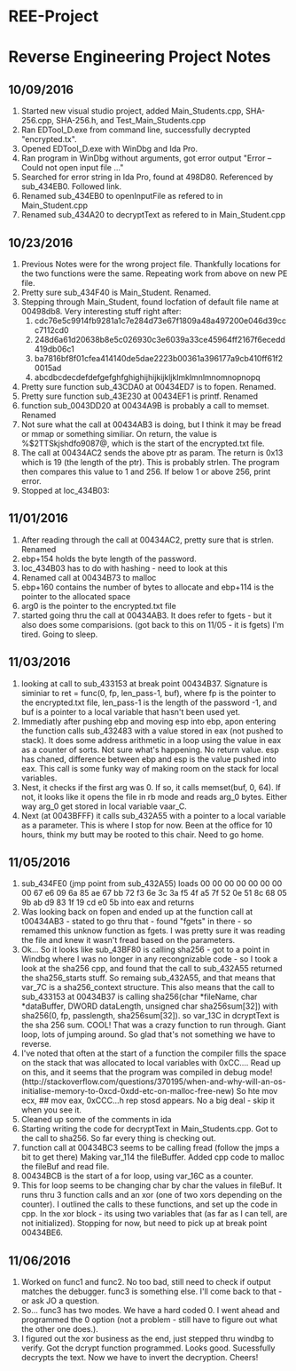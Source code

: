 # REE-Project
<h1>Reverse Engineering Project Notes</h1>

<h2>10/09/2016</h2>
<ol>
	<li>Started new visual studio project, added Main_Students.cpp, SHA-256.cpp, SHA-256.h, and Test_Main_Students.cpp</li>
	<li>Ran EDTool_D.exe from command line, successfully decrypted "encrypted.tx".</li>
	<li>Opened EDTool_D.exe with WinDbg and Ida Pro.</li>
	<li>Ran program in WinDbg without arguments, got error output "Error – Could not open input file ..."</li>
	<li>Searched for error string in Ida Pro, found at 498D80.  Referenced by sub_434EB0.  Followed link.</li>
	<li>Renamed sub_434EB0 to openInputFile as refered to in Main_Student.cpp</li>
	<li>Renamed sub_434A20 to decryptText as refered to in Main_Student.cpp</li>
</ol>

<h2> 10/23/2016</h2>
<ol>
	<li> Previous Notes were for the wrong project file.  Thankfully locations for the two functions were the same. Repeating work from above on new PE file.</li>
	<li> Pretty sure sub_434F40 is  Main_Student.  Renamed. </li>
	<li> Stepping through  Main_Student, found locfation of default file name at 00498db8.  Very interesting stuff right after:
		<ol>
			<li>cdc76e5c9914fb9281a1c7e284d73e67f1809a48a497200e046d39ccc7112cd0</li>
			<li>248d6a61d20638b8e5c026930c3e6039a33ce45964ff2167f6ecedd419db06c1</li>
			<li>ba7816bf8f01cfea414140de5dae2223b00361a396177a9cb410ff61f20015ad</li>
			<li>abcdbcdecdefdefgefghfghighijhijkijkljklmklmnlmnomnopnopq</li>
		</ol>
	</li>
	<li> Pretty sure function sub_43CDA0 at 00434ED7 is to fopen. Renamed. </li>
	<li> Pretty sure function sub_43E230 at 00434EF1 is printf.  Renamed</li>
	<li> function sub_0043DD20 at 00434A9B is probably a call to memset. Renamed </li>
	<li> Not sure what the call at 00434AB3 is doing, but I think it may be fread or mmap or something similiar.  On return, the value is %$2TTSkjshdfo9087@, which is the start of the encrypted.txt file.</li>
	<li> The call at 00434AC2 sends the above ptr as param.  The return is 0x13 which is 19 (the length of the ptr). This is probably strlen.  The program then compares this value to 1 and 256.  If below 1 or above 256, print error.</li>
	<li> Stopped at loc_434B03: </li>
</ol>
<h2> 11/01/2016</h2>
<ol>
<li> After reading through the call at 00434AC2, pretty sure that is strlen.  Renamed </li>
<li> ebp+154 holds the byte length of the password.</li>
<li> loc_434B03 has to do with hashing - need to look at this</li>
<li> Renamed call at 00434B73 to malloc</li>
<li> ebp+160 contains the number of bytes to allocate and ebp+114 is the pointer to the allocated space </li>
<li> arg0 is the pointer to the encrypted.txt file</li>
<li> started going thru the call at 00434AB3.  It does refer to fgets - but it also does some comparisions. (got back to this on 11/05 - it is fgets)  I'm tired.  Going to sleep.</li>
</ol>
<h2> 11/03/2016</h2>
<ol>
<li>looking at call to sub_433153 at break point 00434B37.  Signature is siminiar to ret = func(0, fp, len_pass-1, buf), where fp is the pointer to the encrypted.txt file, len_pass-1 is the length of the password -1, and buf is a pointer to a local variable that hasn't been used yet.  </li>
<li>Immediatly after pushing ebp and moving esp into ebp, apon entering the function calls sub_432483 with a value stored in eax (not pushed to stack).  It does some address arithmetic in a loop using the value in eax as a counter of sorts.  Not sure what's happening.  No return value.  esp has chaned, difference between ebp and esp is the value pushed into eax.  This call is some funky way of making room on the stack for local variables.</li>
<li> Nest, it checks if the first arg was 0.  If so, it calls memset(buf, 0, 64).  If not, it looks like it opens the file in rb mode and reads arg_0 bytes.  Either way arg_0 get stored in local variable vaar_C. </li>
<li> Next (at 0043BFFF) it calls sub_432A55 with a pointer to a local variable as a parameter.  This is where I stop for now.  Been at the office for 10 hours, think my butt may be rooted to this chair. Need to go home.</li>
</ol>
<h2> 11/05/2016</h2>
<ol>
<li>sub_434FE0 (jmp point from sub_432A55) loads 00 00 00 00 00 00 00 00 67 e6 09 6a 85 ae 67 bb 72 f3 6e 3c 3a f5 4f a5 7f 52 0e 51 8c 68 05 9b ab d9 83 1f 19 cd e0 5b  into eax and returns</li>
<li>Was looking back on fopen and ended up at the function call at t00434AB3 - stated to go  thru that - found "fgets" in there - so remamed this unknow function as fgets.  I was pretty sure it was reading the file and knew it wasn't fread based on  the parameters.</li>
<li>Ok... So it looks like sub_43BF80 is calling sha256 - got to a point in Windbg where I was no longer in any recongnizable code - so I took a look at the sha256 cpp, and found that the call to sub_432A55 returned the sha256_starts stuff.  So remaing sub_432A55, and that means that var_7C is a sha256_context structure.  This also means that the call to sub_433153 at 00434B37 is calling sha256(char *fileName, char *dataBuffer, DWORD dataLength, unsigned char sha256sum[32]) with sha256(0, fp, passlength, sha256sum[32]).  so var_13C in dcryptText is the sha 256 sum. COOL! That was a crazy function to run through.  Giant loop, lots of jumping around.  So glad that's not something we have to reverse.</li>
<li>I've noted that often at the start of a function the compiler fills the space on the stack that was allocated to local variables with 0xCC....  Read up on this, and it seems that the program was compiled in debug mode! (http://stackoverflow.com/questions/370195/when-and-why-will-an-os-initialise-memory-to-0xcd-0xdd-etc-on-malloc-free-new)  So hte mov ecx, ## mov eax, 0xCCC...h rep stosd appears.  No a big deal - skip it when you see it.</li>
<li> Cleaned up some of the comments in ida </li>
<li> Starting writing the code for decryptText in Main_Students.cpp.  Got to the call to sha256. So far every thing is checking out.</li>
<li>function call at 00434BC3 seems to be calling fread (follow the jmps a bit to get there)  Making var_114 the fileBuffer.  Added cpp code to malloc the fileBuf and read file.</li>
<li>00434BCB is the start of a for loop, using var_16C as a counter.</li>
<li> This for loop seems to be changing char by char the values in fileBuf.  It runs thru 3 function calls and an xor (one of two xors depending on the counter).  I outlined the calls to these functions, and set up the code in cpp.  In the xor block - its using two variables that (as far as I can tell, are not initialized).  Stopping for now, but need to pick up at break point 00434BE6.</li>
</ol>
<h2> 11/06/2016</h2>
<ol>
<li>Worked on func1 and func2.  No too bad, still need to check if output matches the debugger.  func3 is something else.  I'll come back to that - or ask JO a question.</li>
<li> So... func3 has two modes.  We have a hard coded 0.  I went ahead and programmed the 0 option (not a problem - still have to figure out what the other one does.). </li>
<li> I figured out the xor business as the end, just stepped thru windbg to verify.  Got the dcrypt function programmed.  Looks good.  Sucessfully decrypts the text.  Now we have to invert the decryption. Cheers!</li>
</ol>